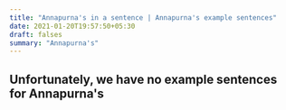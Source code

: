 ```yaml
---
title: "Annapurna's in a sentence | Annapurna's example sentences"
date: 2021-01-20T19:57:50+05:30
draft: falses
summary: "Annapurna's"
---
```

## Unfortunately, we have no example sentences for Annapurna's                 
